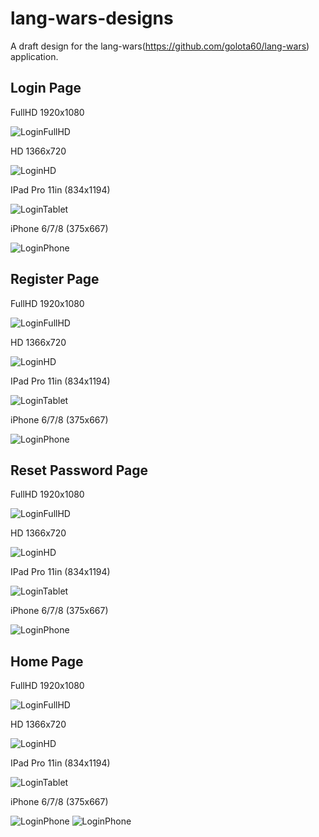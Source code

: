 # lang-wars-designs
A draft design for the lang-wars(https://github.com/golota60/lang-wars) application.

## Login Page

FullHD 1920x1080

![LoginFullHD](https://github.com/golota60/lang-wars-designs/blob/master/assets/LoginFullHD.png)

HD 1366x720

![LoginHD](https://github.com/golota60/lang-wars-designs/blob/master/assets/LoginHD.png)

IPad Pro 11in (834x1194)

![LoginTablet](https://github.com/golota60/lang-wars-designs/blob/master/assets/LoginTablet.png)

iPhone 6/7/8 (375x667)

![LoginPhone](https://github.com/golota60/lang-wars-designs/blob/master/assets/LoginPhone.png)

## Register Page

FullHD 1920x1080

![LoginFullHD](https://github.com/golota60/lang-wars-designs/blob/master/assets/RegisterFullHD.png)

HD 1366x720

![LoginHD](https://github.com/golota60/lang-wars-designs/blob/master/assets/RegisterHD.png)

IPad Pro 11in (834x1194)

![LoginTablet](https://github.com/golota60/lang-wars-designs/blob/master/assets/RegisterTablet.png)

iPhone 6/7/8 (375x667)

![LoginPhone](https://github.com/golota60/lang-wars-designs/blob/master/assets/RegisterPhone.png)

## Reset Password Page

FullHD 1920x1080

![LoginFullHD](https://github.com/golota60/lang-wars-designs/blob/master/assets/ResetFullHD.png)

HD 1366x720

![LoginHD](https://github.com/golota60/lang-wars-designs/blob/master/assets/ResetHD.png)

IPad Pro 11in (834x1194)

![LoginTablet](https://github.com/golota60/lang-wars-designs/blob/master/assets/ResetTablet.png)

iPhone 6/7/8 (375x667)

![LoginPhone](https://github.com/golota60/lang-wars-designs/blob/master/assets/ResetPhone.png)

## Home Page

FullHD 1920x1080

![LoginFullHD](https://github.com/golota60/lang-wars-designs/blob/master/assets/HomeFullHD.png)

HD 1366x720

![LoginHD](https://github.com/golota60/lang-wars-designs/blob/master/assets/HomeHD.png)

IPad Pro 11in (834x1194)

![LoginTablet](https://github.com/golota60/lang-wars-designs/blob/master/assets/HomeTablet.png)

iPhone 6/7/8 (375x667)

![LoginPhone](https://github.com/golota60/lang-wars-designs/blob/master/assets/HomePhone1.png)
![LoginPhone](https://github.com/golota60/lang-wars-designs/blob/master/assets/HomePhone2.png)

